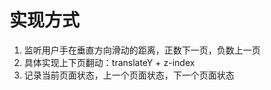 # 实现方式
1. 监听用户手在垂直方向滑动的距离，正数下一页，负数上一页
2. 具体实现上下页翻动：translateY + z-index
3. 记录当前页面状态，上一个页面状态，下一个页面状态
# 